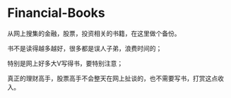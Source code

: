 # Financial-Books

从网上搜集的金融，股票，投资相关的书籍，在这里做个备份。

书不是读得越多越好，很多都是误人子弟，浪费时间的；

特别是网上好多大V写得书，要特别注意；

真正的理财高手，股票高手不会整天在网上扯谈的，也不需要写书，打赏这点收入。